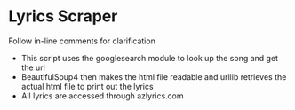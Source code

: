 # Lyrics Scraper

 Follow in-line comments for clarification
 
 * This script uses the googlesearch module to look up the song and get the url
 * BeautifulSoup4 then makes the html file readable and urllib retrieves the actual html file to print out the lyrics
 * All lyrics are accessed through azlyrics.com
